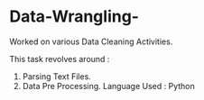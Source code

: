 # Data-Wrangling-
Worked on various Data Cleaning Activities. 

This task revolves around :
1) Parsing Text Files. 
2) Data Pre Processing. 
Language Used : Python 
